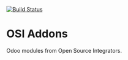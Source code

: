 [![Build Status](https://travis-ci.org/ursais/osi-addons.svg?branch=13.0)](https://travis-ci.org/ursais/osi-addons)

# OSI Addons

Odoo modules from Open Source Integrators.

[//]: # (addons)


[//]: # (end addons)

